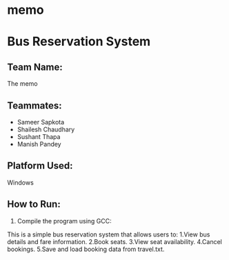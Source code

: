 # memo
# Bus Reservation System

## Team Name:
The memo

## Teammates:
- Sameer Sapkota
- Shailesh Chaudhary
- Sushant Thapa
- Manish Pandey

## Platform Used:
Windows

## How to Run:
1. Compile the program using GCC:

This is a simple bus reservation system that allows users to:
1.View bus details and fare information.
2.Book seats.
3.View seat availability.
4.Cancel bookings.
5.Save and load booking data from travel.txt.
